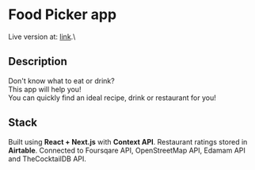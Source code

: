 # Food Picker app
Live version at: [link](https://restaurant-picker.vercel.app/).\

## Description
Don't know what to eat or drink?\
This app will help you!\
You can quickly find an ideal recipe, drink or restaurant for you!

## Stack
Built using **React + Next.js** with **Context API**.
Restaurant ratings stored in **Airtable**.
Connected to Foursqare API, OpenStreetMap API, Edamam API and TheCocktailDB API.
